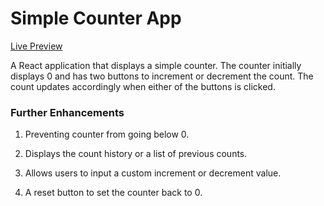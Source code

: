 # Simple Counter App

[Live Preview](https://simple-counter-app-nine.vercel.app/)

A React application that displays a simple counter. The counter initially displays 0 and has two buttons to increment or decrement the count. The count updates accordingly when either of the buttons is clicked.

### Further Enhancements
1. Preventing counter from going below 0.

2. Displays the count history or a list of previous counts.

3. Allows users to input a custom increment or decrement value.

4. A reset button to set the counter back to 0.